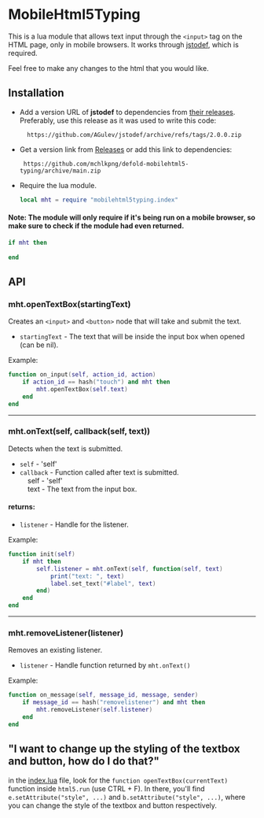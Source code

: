 # MobileHtml5Typing
This is a lua module that allows text input through the `<input>`  tag on the HTML page, only in mobile browsers. It works through [jstodef](https://github.com/AGulev/jstodef), which is required.

Feel free to make any changes to the html that you would like.


## Installation

 - Add a version URL of **jstodef** to dependencies from [their releases](https://github.com/AGulev/jstodef/releases). Preferably, use this release as it was used to write this code:
 
		 https://github.com/AGulev/jstodef/archive/refs/tags/2.0.0.zip
 - Get a version link from [Releases](https://github.com/mchlkpng/defold-mobilehtml5-typing/releases/) or add this link to dependencies:
	
		https://github.com/mchlkpng/defold-mobilehtml5-typing/archive/main.zip

 - Require the lua module.

    ```lua
    local mht = require "mobilehtml5typing.index"
    ```
  #### Note: The module will only require if it's being run on a mobile browser, so make sure to check if the module had even returned.
```lua
if mht then
	
end
```
## API
### mht.openTextBox(startingText)
Creates an ``<input>`` and ``<button>`` node that will take and submit the text.

 
 - `startingText` - The text that will be inside the input box when opened (can be nil).


Example:
``` lua
function on_input(self, action_id, action)
    if action_id == hash("touch") and mht then
        mht.openTextBox(self.text)
    end
end
```
<hr>

### mht.onText(self, callback(self, text))
Detects when the text is submitted.

 - `self` - 'self'
 - `callback` - Function called after text is submitted. <br>
&nbsp;&nbsp;&nbsp;&nbsp;self - 'self' <br>
&nbsp;&nbsp;&nbsp;&nbsp;text - The text from the input box.

#### returns:

 - `listener` - Handle for the listener.

Example:
```lua
function init(self)
	if mht then
        self.listener = mht.onText(self, function(self, text)
            print("text: ", text)
            label.set_text("#label", text)
        end)
    end
end
```
<hr>

### mht.removeListener(listener)
Removes an existing listener.

- `listener` - Handle function returned by `mht.onText()`

Example:
```lua
function on_message(self, message_id, message, sender)
	if message_id == hash("removelistener") and mht then
	    mht.removeListener(self.listener)
    end
end
```
## "I want to change up the styling of the textbox and button, how do I do that?"
in the [index.lua](https://github.com/mchlkpng/defold-mobilehtml5-typing/blob/main/mobilehtml5typing/index.lua) file, look for the `function openTextBox(currentText)` function inside `html5.run` (use CTRL + F). In there, you'll find `e.setAttribute("style", ...)` and `b.setAttribute("style", ...)`, where you can change the style of the textbox and button respectively.
        
